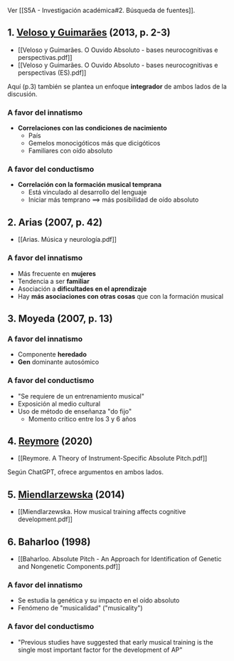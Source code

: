 Ver [[S5A - Investigación académica#2. Búsqueda de fuentes]].

## 1. [Veloso y Guimarães](https://www.scielo.br/j/pusf/a/DpM48FTvKyvPGfVMJRRwkbd/) (2013, p. 2-3)

- [[Veloso y Guimarães. O Ouvido Absoluto - bases neurocognitivas e perspectivas.pdf]]
- [[Veloso y Guimarães. O Ouvido Absoluto - bases neurocognitivas e perspectivas (ES).pdf]]

Aquí (p.3) también se plantea un enfoque **integrador** de ambos lados de la discusión.

### A favor del innatismo

- **Correlaciones con las condiciones de nacimiento**
	- País
	- Gemelos monocigóticos más que dicigóticos
	- Familiares con oído absoluto

### A favor del conductismo

- **Correlación con la formación musical temprana**
	- Está vinculado al desarrollo del lenguaje
	- Iniciar más temprano $\implies$ más posibilidad de oído absoluto

## 2. Arias (2007, p. 42)

- [[Arias. Música y neurología.pdf]]

### A favor del innatismo

- Más frecuente en **mujeres**
- Tendencia a ser **familiar**
- Asociación a **dificultades en el aprendizaje**
- Hay **más asociaciones con otras cosas** que con la formación musical

## 3. Moyeda (2007, p. 13)

### A favor del innatismo

- Componente **heredado**
- **Gen** dominante autosómico

### A favor del conductismo

- "Se requiere de un entrenamiento musical"
- Exposición al medio cultural
- Uso de método de enseñanza "do fijo"
	- Momento crítico entre los 3 y 6 años

## 4. [Reymore](https://www.frontiersin.org/journals/psychology/articles/10.3389/fpsyg.2020.560877/full) (2020)

- [[Reymore. A Theory of Instrument-Specific Absolute Pitch.pdf]]

Según ChatGPT, ofrece argumentos en ambos lados.

## 5. [Miendlarzewska](https://www.frontiersin.org/journals/neuroscience/articles/10.3389/fnins.2013.00279/full) (2014)

- [[Miendlarzewska. How musical training affects cognitive development.pdf]]

## 6. Baharloo (1998)

- [[Baharloo. Absolute Pitch - An Approach for Identification of Genetic and Nongenetic Components.pdf]]

### A favor del innatismo

- Se estudia la genética y su impacto en el oído absoluto
- Fenómeno de "musicalidad" ("musicality")

### A favor del conductismo

- "Previous studies have suggested that early musical training is the single most important factor for the development of AP"
